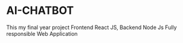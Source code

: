 # AI-CHATBOT
This my final year project Frontend React JS, Backend Node Js Fully responsible Web Application
